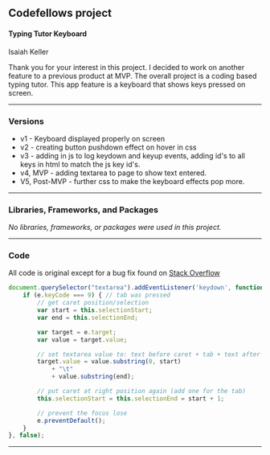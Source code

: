 ## Codefellows project

#### **Typing Tutor Keyboard** 

Isaiah Keller

Thank you for your interest in this project.  I decided to work on another feature to a previous product at MVP.  The overall project is a coding based typing tutor.  This app feature is a keyboard that shows keys pressed on screen.


***

### Versions

- v1 - Keyboard displayed properly on screen
- v2 - creating button pushdown effect on hover in css
- v3 - adding in js to log keydown and keyup events, adding id's to all keys in html to match the js key id's.
- v4, MVP - adding textarea to page to show text entered.
- V5, Post-MVP - further css to make the keyboard effects pop more.

***

### Libraries, Frameworks, and Packages

*No libraries, frameworks, or packages were used in this project.*

***
### Code

All code is original except for a bug fix found on [Stack Overflow](https://stackoverflow.com/questions/6140632/how-to-handle-tab-in-textarea)
```js
document.querySelector("textarea").addEventListener('keydown', function (e) {
    if (e.keyCode === 9) { // tab was pressed
        // get caret position/selection
        var start = this.selectionStart;
        var end = this.selectionEnd;

        var target = e.target;
        var value = target.value;

        // set textarea value to: text before caret + tab + text after caret
        target.value = value.substring(0, start)
            + "\t"
            + value.substring(end);

        // put caret at right position again (add one for the tab)
        this.selectionStart = this.selectionEnd = start + 1;

        // prevent the focus lose
        e.preventDefault();
    }
}, false);
```

***